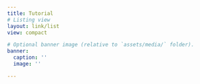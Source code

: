 ```yaml
---
title: Tutorial
# Listing view
layout: link/list
view: compact

# Optional banner image (relative to `assets/media/` folder).
banner:
  caption: ''
  image: ''

---
```

